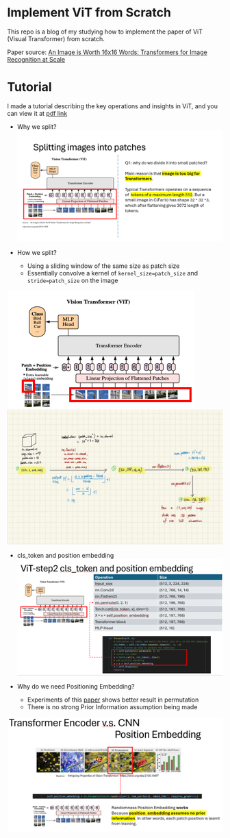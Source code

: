# Implement ViT from Scratch 
This repo is a blog of my studying how to implement the paper of ViT (Visual Transformer) from scratch.

Paper source: [An Image is Worth 16x16 Words: Transformers for Image Recognition at Scale](https://arxiv.org/abs/2010.11929)

# Tutorial 
I made a tutorial describing the key operations and insights in ViT, and you can view it at [pdf link](./tutorial/ViT%20Tutorial.pdf)

- Why we split?
![slide1](./tutorial/slide1.png)
- How we split?

    - Using a sliding window of the same size as patch size
    - Essentially convolve a kernel of `kernel_size=patch_size` and `stride=patch_size` on the image

![slide4](./tutorial/slide4.png)
![slide2](./tutorial/slide2.png)
- cls_token and position embedding
![alt text](./tutorial/slide3.png)

- Why do we need Positioning Embedding?
    - Experiments of this [paper](https://arxiv.org/abs/2105.10497) shows better result in permutation
    - There is no strong Prior Information assumption being made

![slide5](./tutorial/slide5.png)
